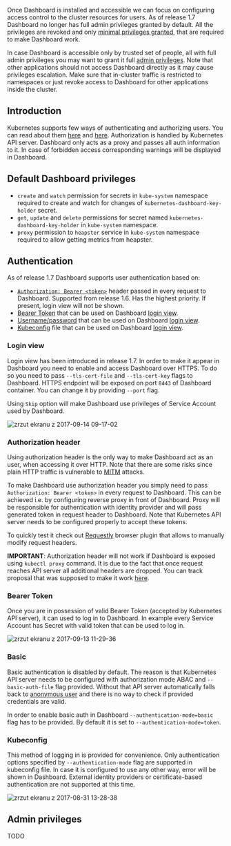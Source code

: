 Once Dashboard is installed and accessible we can focus on configuring access control to the cluster resources for users. As of release 1.7 Dashboard no longer has full admin privileges granted by default. All the privileges are revoked and only [minimal privileges granted](#default-dashboard-privileges), that are required to make Dashboard work.

In case Dashboard is accessible only by trusted set of people, all with full admin privileges you may want to grant it full [admin privileges](#admin-privileges). Note that other applications should not access Dashboard directly as it may cause privileges escalation. Make sure that in-cluster traffic is restricted to namespaces or just revoke access to Dashboard for other applications inside the cluster.

## Introduction

Kubernetes supports few ways of authenticating and authorizing users. You can read about them [here](https://kubernetes.io/docs/admin/authentication) and [here](https://kubernetes.io/docs/admin/authorization). Authorization is handled by Kubernetes API server. Dashboard only acts as a proxy and passes all auth information to it. In case of forbidden access corresponding warnings will be displayed in Dashboard.

## Default Dashboard privileges

- `create` and `watch` permission for secrets in `kube-system` namespace required to create and watch for changes of `kubernetes-dashboard-key-holder` secret.
- `get`, `update` and `delete` permissions for secret named `kubernetes-dashboard-key-holder` in `kube-system` namespace.
- `proxy` permission to `heapster` service in `kube-system` namespace required to allow getting metrics from heapster.

## Authentication

As of release 1.7 Dashboard supports user authentication based on:
- [`Authorization: Bearer <token>`](#authorization-header) header passed in every request to Dashboard. Supported from release 1.6. Has the highest priority. If present, login view will not be shown.
- [Bearer Token](#bearer-token) that can be used on Dashboard [login view](#login-view).
- [Username/password](#basic) that can be used on Dashboard [login view](#login-view).
- [Kubeconfig](#kubeconfig) file that can be used on Dashboard [login view](#login-view).

### Login view
Login view has been introduced in release 1.7. In order to make it appear in Dashboard you need to enable and access Dashboard over HTTPS. To do so you need to pass `--tls-cert-file` and `--tls-cert-key` flags to Dashboard. HTTPS endpoint will be exposed on port `8443` of Dashboard container. You can change it by providing `--port` flag.

Using `Skip` option will make Dashboard use privileges of Service Account used by Dashboard.

![zrzut ekranu z 2017-09-14 09-17-02](https://user-images.githubusercontent.com/2285385/30416718-8ee657d8-992d-11e7-84c8-9ba5f4c78bb2.png)

### Authorization header

Using authorization header is the only way to make Dashboard act as an user, when accessing it over HTTP. Note that there are some risks since plain HTTP traffic is vulnerable to [MITM](https://en.wikipedia.org/wiki/Man-in-the-middle_attack) attacks.

To make Dashboard use authorization header you simply need to pass `Authorization: Bearer <token>` in every request to Dashboard. This can be achieved i.e. by configuring reverse proxy in front of Dashboard. Proxy will be responsible for authentication with identity provider and will pass generated token in request header to Dashboard. Note that Kubernetes API server needs to be configured properly to accept these tokens.

To quickly test it check out [Requestly](https://chrome.google.com/webstore/detail/requestly-redirect-url-mo/mdnleldcmiljblolnjhpnblkcekpdkpa) browser plugin that allows to manually modify request headers.

**IMPORTANT**: Authorization header will not work if Dashboard is exposed using `kubectl proxy` command. It is due to the fact that once request reaches API server all additional headers are dropped. You can track proposal that was supposed to make it work [here](https://github.com/kubernetes/kubernetes/pull/29714).

### Bearer Token

Once you are in possession of valid Bearer Token (accepted by Kubernetes API server), it can used to log in to Dashboard. In example every Service Account has Secret with valid token that can be used to log in.

![zrzut ekranu z 2017-09-13 11-29-36](https://user-images.githubusercontent.com/2285385/30370159-09af99aa-9877-11e7-8cb6-28fb9af88c83.png)

### Basic

Basic authentication is disabled by default. The reason is that Kubernetes API server needs to be configured with authorization mode ABAC and `--basic-auth-file` flag provided. Without that API server automatically falls back to [anonymous user](https://kubernetes.io/docs/admin/authentication/#anonymous-requests) and there is no way to check if provided credentials are valid.

In order to enable basic auth in Dashboard `--authentication-mode=basic` flag has to be provided. By default it is set to `--authentication-mode=token`.

### Kubeconfig

This method of logging in is provided for convenience. Only authentication options specified by `--authentication-mode` flag are supported in kubeconfig file. In case it is configured to use any other way, error will be shown in Dashboard. External identity providers or certificate-based authentication are not supported at this time.

![zrzut ekranu z 2017-08-31 13-28-38](https://user-images.githubusercontent.com/2285385/29920994-5214087e-8e50-11e7-8ab9-c75755b62a47.png)

## Admin privileges

TODO